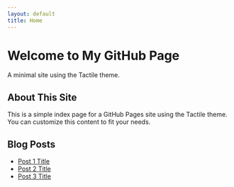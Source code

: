 ```yaml
---
layout: default
title: Home
---
```


# Welcome to My GitHub Page
A minimal site using the Tactile theme.

## About This Site
This is a simple index page for a GitHub Pages site using the Tactile theme. You can customize this content to fit your needs.

## Blog Posts
- [Post 1 Title](post1.html)
- [Post 2 Title](post2.html)
- [Post 3 Title](post3.html)
